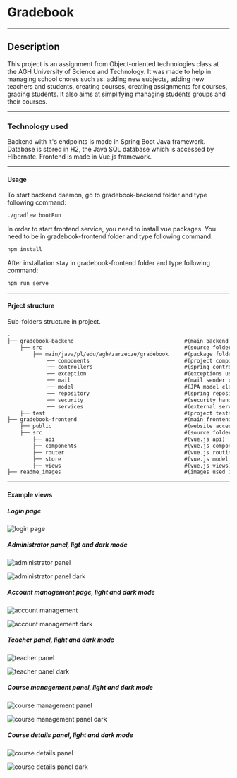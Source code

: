 # Gradebook

-----

## Description

This project is an assignment from Object-oriented technologies class at the AGH University of Science and Technology. It was made to help in managing school chores such as: adding new subjects, adding new teachers and students, creating courses, creating assignments for courses, grading students. It also aims at simplifying managing students groups and their courses.

-----

### Technology used

Backend with it's endpoints is made in Spring Boot Java framework. Database is stored in H2, the Java SQL database which is accessed by Hibernate.
Frontend is made in Vue.js framework.

-----

#### Usage

To start backend daemon, go to gradebook-backend folder and type following command:

```` txt
./gradlew bootRun
````

In order to start frontend service, you need to install vue packages. You need to be in gradebook-frontend folder and type following command:

```` txt
npm install
````

After installation stay in gradebook-frontend folder and type following command:

```` txt
npm run serve
````

-----

#### Prject structure

Sub-folders structure in project.

```` txt
.
├── gradebook-backend                                   #(main backend folder)
    ├── src                                             #(source folder)
        ├── main/java/pl/edu/agh/zarzecze/gradebook     #(package folder)
            ├── components                              #(project components)
            ├── controllers                             #(spring controllers)
            ├── exception                               #(exceptions used in project)
            ├── mail                                    #(mail sender class)
            ├── model                                   #(JPA model classes)
            ├── repository                              #(spring repositories)
            ├── security                                #(security handling classes)
            ├── services                                #(external services)
    ├── test                                            #(project tests)
├── gradebook-frontend                                  #(main frontend folder)
    ├── public                                          #(website accessed by users)
    ├── src                                             #(source folder)
        ├── api                                         #(vue.js api)
        ├── components                                  #(vue.js components)
        ├── router                                      #(vue.js routing)
        ├── store                                       #(vue.js model storage)
        ├── views                                       #(vue.js views)
├── readme_images                                       #(images used in readme)

````

-----

#### Example views

##### Login page

![login page](https://github.com/Marwin34/gradebook/blob/master/readme_images/login_img.png "Login page")

##### Administrator panel, ligt and dark mode

![administrator panel](https://github.com/Marwin34/gradebook/blob/master/readme_images/admin_panel_img.png "Administrator panel")

![administrator panel dark](https://github.com/Marwin34/gradebook/blob/master/readme_images/admin_panel_dark_img.png "Administrator panel, dark mode")

##### Account management page, light and dark mode

![account management](https://github.com/Marwin34/gradebook/blob/master/readme_images/account_management_img.png "Account management page")

![account management dark](https://github.com/Marwin34/gradebook/blob/master/readme_images/account_management_dark_img.png "Account management page, dark mode")

##### Teacher panel, light and dark mode

![teacher panel](https://github.com/Marwin34/gradebook/blob/master/readme_images/teacher_panel_img.png "Teacher panel")

![teacher panel dark](https://github.com/Marwin34/gradebook/blob/master/readme_images/teacher_panel_dark_img.png "Teacher panel, dark mode")

##### Course management panel, light and dark mode

![course management panel](https://github.com/Marwin34/gradebook/blob/master/readme_images/courses_management_img.png "course management panel")

![course management panel dark](https://github.com/Marwin34/gradebook/blob/master/readme_images/courses_management_dark_img.png "course management panel, dark mode")

##### Course details panel, light and dark mode

![course details panel](https://github.com/Marwin34/gradebook/blob/master/readme_images/course_details_img.png "course details panel")

![course details panel dark](https://github.com/Marwin34/gradebook/blob/master/readme_images/course_details_dark_img.png "course details panel, dark mode")
